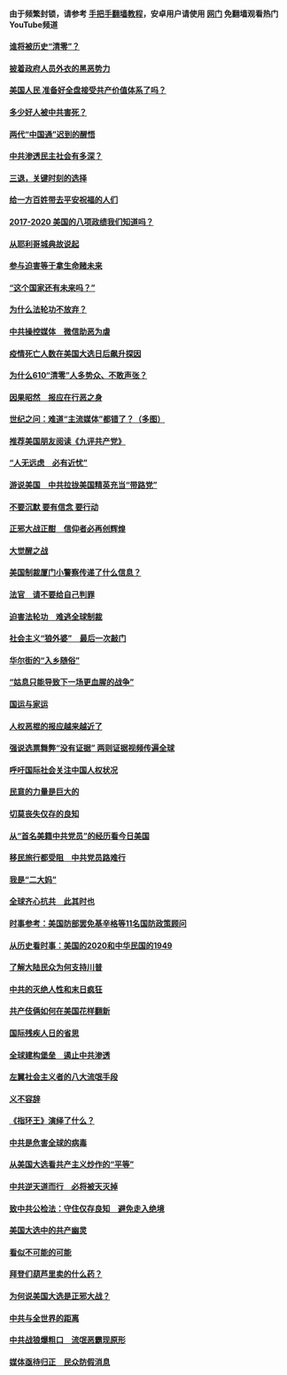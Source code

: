 #### 由于频繁封锁，请参考 [手把手翻墙教程](https://github.com/gfw-breaker/guides/wiki/)，安卓用户请使用 [网门](https://github.com/gfw-breaker/nogfw/blob/master/dl.md?t=01010600) 免翻墙观看热门YouTube频道 

#### [谁将被历史“清零”？](../pages/73/417485.md?t=01010600) 

#### [披着政府人员外衣的黑恶势力](../pages/73/417442.md?t=01010600) 

#### [美国人民 准备好全盘接受共产价值体系了吗？](../pages/73/417491.md?t=01010600) 

#### [多少好人被中共害死？](../pages/73/417144.md?t=01010600) 

#### [两代“中国通”迟到的醒悟](../pages/73/417064.md?t=01010600) 

#### [中共渗透民主社会有多深？](../pages/73/417063.md?t=01010600) 

#### [三退，关键时刻的选择](../pages/73/416969.md?t=01010600) 

#### [给一方百姓带去平安祝福的人们](../pages/73/416941.md?t=01010600) 

#### [2017-2020  美国的八项政绩我们知道吗？](../pages/73/416968.md?t=01010600) 

#### [从耶利哥城典故说起](../pages/73/416892.md?t=01010600) 

#### [参与迫害等于拿生命赌未来](../pages/73/416856.md?t=01010600) 

#### [“这个国家还有未来吗？”](../pages/73/416852.md?t=01010600) 

#### [为什么法轮功不放弃？](../pages/73/416864.md?t=01010600) 

#### [中共操控媒体　微信助恶为虐](../pages/73/416724.md?t=01010600) 

#### [疫情死亡人数在美国大选日后飙升探因](../pages/73/416606.md?t=01010600) 

#### [为什么610“清零”人多势众、不敢声张？](../pages/73/416632.md?t=01010600) 

#### [因果昭然　报应在行恶之身](../pages/73/416582.md?t=01010600) 

#### [世纪之问：难道“主流媒体”都错了？（多图）](../pages/73/416571.md?t=01010600) 

#### [推荐美国朋友阅读《九评共产党》](../pages/73/416510.md?t=01010600) 

#### [“人无远虑　必有近忧”](../pages/73/416513.md?t=01010600) 

#### [游说美国　中共拉拢美国精英充当“带路党”](../pages/73/416529.md?t=01010600) 

#### [不要沉默 要有信念 要行动](../pages/73/416457.md?t=01010600) 

#### [正邪大战正酣　信仰者必再创辉煌](../pages/73/416433.md?t=01010600) 

#### [大觉醒之战](../pages/73/416456.md?t=01010600) 

#### [美国制裁厦门小警察传递了什么信息？](../pages/73/416432.md?t=01010600) 

#### [法官　请不要给自己判罪](../pages/73/416379.md?t=01010600) 

#### [迫害法轮功　难逃全球制裁](../pages/73/416380.md?t=01010600) 

#### [社会主义“狼外婆”　最后一次敲门](../pages/73/416394.md?t=01010600) 

#### [华尔街的“入乡随俗”](../pages/73/416395.md?t=01010600) 

#### [“姑息只能导致下一场更血腥的战争”](../pages/73/416223.md?t=01010600) 

#### [国运与家运](../pages/73/416224.md?t=01010600) 

#### [人权恶棍的报应越来越近了](../pages/73/416276.md?t=01010600) 

#### [强说选票舞弊“没有证据” 两则证据视频传遍全球](../pages/73/416227.md?t=01010600) 

#### [呼吁国际社会关注中国人权状况](../pages/73/416135.md?t=01010600) 

#### [民意的力量是巨大的](../pages/73/416222.md?t=01010600) 

#### [切莫丧失仅存的良知](../pages/73/416134.md?t=01010600) 

#### [从“首名美籍中共党员”的经历看今日美国](../pages/73/416114.md?t=01010600) 

#### [移民旅行都受阻　中共党员路难行](../pages/73/416033.md?t=01010600) 

#### [我是“二大妈”](../pages/73/415529.md?t=01010600) 

#### [全球齐心抗共　此其时也](../pages/73/415989.md?t=01010600) 

#### [时事参考：美国防部罢免基辛格等11名国防政策顾问](../pages/73/415970.md?t=01010600) 

#### [从历史看时事：美国的2020和中华民国的1949](../pages/73/415949.md?t=01010600) 

#### [了解大陆民众为何支持川普](../pages/73/415950.md?t=01010600) 

#### [中共的灭绝人性和末日疯狂](../pages/73/415944.md?t=01010600) 

#### [共产伎俩如何在美国花样翻新](../pages/73/415908.md?t=01010600) 

#### [国际残疾人日的省思](../pages/73/415849.md?t=01010600) 

#### [全球建构堡垒　遏止中共渗透](../pages/73/415850.md?t=01010600) 

#### [左翼社会主义者的八大流氓手段](../pages/73/415802.md?t=01010600) 

#### [义不容辞](../pages/73/415807.md?t=01010600) 

#### [《指环王》演绎了什么？](../pages/73/415739.md?t=01010600) 

#### [中共是危害全球的病毒](../pages/73/415569.md?t=01010600) 

#### [从美国大选看共产主义炒作的“平等”](../pages/73/415654.md?t=01010600) 

#### [中共逆天道而行　必将被天灭掉](../pages/73/415626.md?t=01010600) 

#### [致中共公检法：守住仅存良知　避免走入绝境](../pages/73/415627.md?t=01010600) 

#### [美国大选中的共产幽灵](../pages/73/415618.md?t=01010600) 

#### [看似不可能的可能](../pages/73/415619.md?t=01010600) 

#### [拜登们葫芦里卖的什么药？](../pages/73/415531.md?t=01010600) 

#### [为何说美国大选是正邪大战？](../pages/73/415530.md?t=01010600) 

#### [中共与全世界的距离](../pages/73/415435.md?t=01010600) 

#### [中共战狼爆粗口　流氓恶霸现原形](../pages/73/415426.md?t=01010600) 

#### [媒体亟待归正　民众防假消息](../pages/73/415402.md?t=01010600) 

